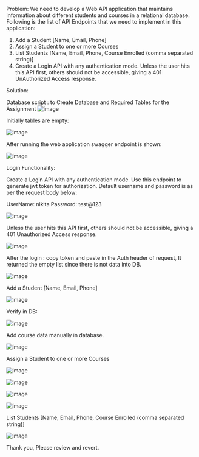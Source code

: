 Problem: 
We need to develop a Web API application that maintains information about different students and courses in a relational database.
Following is the list of API Endpoints that we need to implement in this application:
1. Add a Student [Name, Email, Phone]
2. Assign a Student to one or more Courses
3. List Students [Name, Email, Phone, Course Enrolled (comma separated string)]
4. Create a Login API with any authentication mode. Unless the user hits this API first, others should
not be accessible, giving a 401 UnAuthorized Access response.

Solution:

Database script : to Create Database and Required Tables for the Assignment
![image](https://github.com/user-attachments/assets/e22e75cc-bf5d-4622-8a36-5201411c7581)

Initially tables are empty:

 ![image](https://github.com/user-attachments/assets/8b928ba8-3f55-4e7f-b6f6-bccaa98f91e2)



After running the web application swagger endpoint is shown:
 
![image](https://github.com/user-attachments/assets/ace98db4-cd1e-4629-983d-b6d96b4cc313)


Login Functionality:

Create a Login API with any authentication mode.
Use this endpoint to generate jwt token for authorization.
Default username and password is as per the request body below:

UserName: nikita
Password: test@123

 ![image](https://github.com/user-attachments/assets/86220b0c-7eb2-4f2f-a0e3-9e3ad79912e7)


Unless the user hits this API first, others should not be accessible, giving a 401 Unauthorized Access response.

![image](https://github.com/user-attachments/assets/dd83d2e1-c0cb-4bee-900a-4f9d811cdeb6)

 

After the login : copy token and paste in the Auth header of request,
It returned the empty list since there is not data into DB.

![image](https://github.com/user-attachments/assets/a3d17efa-8de3-4c64-9be4-644363e1fe06)

 

Add a Student [Name, Email, Phone]

 ![image](https://github.com/user-attachments/assets/166a39bc-4e63-491d-8631-df80d1945eda)


Verify in DB:

 ![image](https://github.com/user-attachments/assets/8145b904-0974-4132-be7b-3a764ed42b87)



Add course data manually in database. 
 
![image](https://github.com/user-attachments/assets/d8cce134-edf2-4915-bd15-c9a9507ef880)


Assign a Student to one or more Courses

 ![image](https://github.com/user-attachments/assets/436a10e4-73ad-4789-8699-133e72de57ee)

 ![image](https://github.com/user-attachments/assets/b9516119-7899-4427-b0c1-0bd1e461b99f)

 ![image](https://github.com/user-attachments/assets/1cedb058-0787-45c2-8706-feddca047192)

![image](https://github.com/user-attachments/assets/c82a9a3f-3735-452d-a816-b4fc1852147e)


List Students [Name, Email, Phone, Course Enrolled (comma separated string)]

 ![image](https://github.com/user-attachments/assets/490f1028-19cf-4c7c-8af1-18cdf5210acb)



Thank you, Please review and revert.

